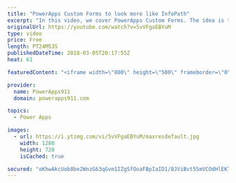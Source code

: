 ```yaml
---
title: "PowerApps Custom Forms to look more like InfoPath"
excerpt: "In this video, we cover PowerApps Custom Forms. The idea is to show you some tips and tricks to make the forms look more like InfoPath. You will also learn some of the tricks for making app building easier. Finally, we cover PowerApps Security trimming. Too much fun.  PowerApps documentation on Color"
originalUrl: https://youtube.com/watch?v=5vVFgaEBYuM
type: video
price: Free
length: PT24M53S
publishedDateTime: 2018-03-05T20:17:55Z
heat: 61

featuredContent: "<iframe width=\"800\" height=\"500\" frameborder=\"0\" src=\"https://www.youtube.com/embed/5vVFgaEBYuM\" allow=\"accelerometer; autoplay; encrypted-media; gyroscope; picture-in-picture\" allowfullscreen></iframe>"

provider:
  name: PowerApps911
  domain: powerapps911.com

topics:
  - Power Apps

images:
  - url: https://i.ytimg.com/vi/5vVFgaEBYuM/maxresdefault.jpg
    width: 1280
    height: 720
    isCached: true

secured: "oKhwAkcUob8be2WnzG63qGvm1IZgSfOoaFBpIaID1/8JViBvt55mVCOdHlEKTh/vyVeBM77hKYjFauMeSQ+fgKwS3HEGzr1A2IiiY1i2psJGvGm7QTGZsO8NP5YQHOIdeTbhb/x1Wp0nZkUNiaWyR/7qfDpE0SMXoTBv3Tckgapc4PpBv+dfYweCINcv3Y3jbVVkXbAeKAOkOhj4CDq6d3JDNtpAUvyqDePsCyv8tyLBOYWGclot1RViWoQ8ybtYco9Ct/3lykgjE15WJnnCuXNCd5rmcZJIO0WPNWxn5e576yg/k/IlgVlXuHrnU77azCaHecf69C0y/DxfQ22grtfBCKFx2EQNofdoSGKX+IFS6W+ljtBGfmvOKf3g4dn1Dzhv5hZQypfl6CE0WPAUud1qtIs4V0lTTi5+6r2erP0=;gmCoBTPHEatcc/TP5IjQQQ=="
---
```


